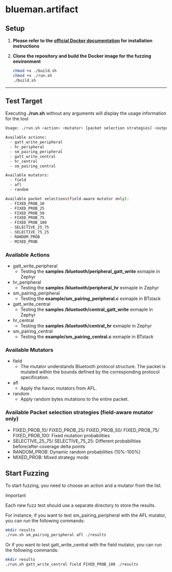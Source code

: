 # blueman.artifact

## Setup
1. **Please refer to the [official Docker documentation](https://docs.docker.com/engine/install/) for installation instructions**
2. **Clone the repository and build the Docker image for the fuzzing environment**

    ```bash
    chmod +x ./build.sh
    chmod +x ./run.sh
    ./build.sh
    ```

---

## Test Target
Executing **./run.sh** without any arguments will display the usage information for the tool
```bash
Usage: ./run.sh <action> <mutator> [packet selection strategies] <output_dir>

Available actions:
  - gatt_write_peripheral
  - hr_peripheral
  - sm_pairing_peripheral
  - gatt_write_central
  - hr_central
  - sm_pairing_central

Available mutators:
  - field
  - afl
  - random

Available packet selections(field-aware mutator only):
  - FIXED_PROB_10
  - FIXED_PROB_25
  - FIXED_PROB_50
  - FIXED_PROB_75
  - FIXED_PROB_100
  - SELECTIVE_25_75
  - SELECTIVE_75_25
  - RANDOM_PROB
  - MIXED_PROB
```
### Available Actions
- gatt_write_peripheral
    - Testing the **samples
/bluetooth/peripheral_gatt_write** exmaple in Zephyr
- hr_peripheral
    - Testing the **samples
/bluetooth/peripheral_hr** exmaple in Zephyr
- sm_pairing_peripheral
    - Testing the **example/sm_pairing_peripheral.c** exmaple in BTstack
- gatt_write_central
    - Testing the **samples
/bluetooth/central_gatt_write** exmaple in Zephyr
- hr_central
    - Testing the **samples
/bluetooth/central_hr** exmaple in Zephyr
- sm_pairing_central
    - Testing the **example/sm_pairing_central.c** exmaple in BTstack
### Available Mutators
- field
    - The mutator understands Bluetooth protocol structure. The packet is mutated within the bounds defined by the corresponding protocol specification.
- afl
    - Apply the havoc mutators from AFL.
- random
    - Apply random bytes mutations to the entire packet.

### Available Packet selection strategies (field-aware mutator only)
- FIXED_PROB_10/ FIXED_PROB_25/ FIXED_PROB_50/ FIXED_PROB_75/ FIXED_PROB_100: Fixed mutation probabilities
- SELECTIVE_25_75/ SELECTIVE_75_25: Different probabilities before/after coverage delta points
- RANDOM_PROB: Dynamic random probabilities (10%-100%)
- MIXED_PROB: Mixed strategy mode

## Start Fuzzing
To start fuzzing, you need to choose an action and a mutator from the list. 
> [!IMPORTANT]
> Each new fuzz test should use a separate directory to store the results.

For instance, if you want to test sm_pairing_peripheral with the AFL mutator, you can run the following commands:
```bash
mkdir results
./run.sh sm_pairing_peripheral afl ./results
```
Or if you want to test gatt_write_central with the field mutator, you can run the following commands:
```bash
mkdir results
./run.sh gatt_write_central field FIXED_PROB_100 ./results
```


